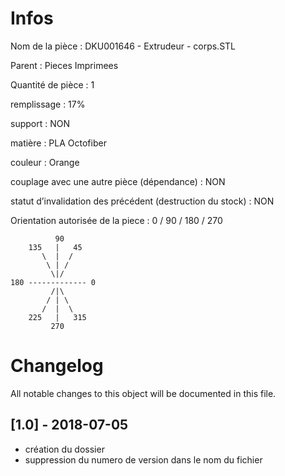 # Infos
Nom de la pièce : DKU001646 - Extrudeur -  corps.STL

Parent : Pieces Imprimees

Quantité de pièce : 1

remplissage : 17%

support : NON

matière : PLA Octofiber

couleur : Orange

couplage avec une autre pièce (dépendance) : NON

statut d’invalidation des précédent (destruction du stock) : NON

Orientation autorisée de la piece : 0 / 90 / 180 / 270
```
          90
    135   |   45
       \  |  /
        \ | /
         \|/
180 ------------- 0
         /|\
        / | \
       /  |  \   
    225   |   315
         270
```
	   
	   
# Changelog
All notable changes to this object will be documented in this file.


## [1.0] - 2018-07-05
- création du dossier
- suppression du numero de version dans le nom du fichier
